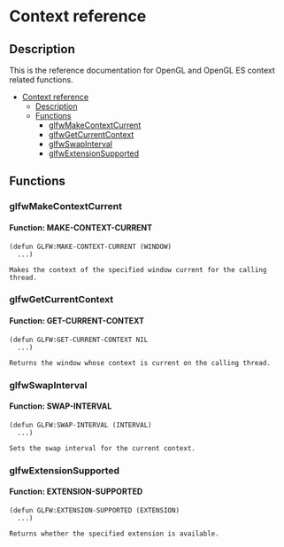 # Context reference

## Description

This is the reference documentation for OpenGL and OpenGL ES context related functions.

* [Context reference](/docs/api/context.md#context-reference)
  * [Description](/docs/api/context.md#description)
  * [Functions](/docs/api/context.md#functions)
    * [glfwMakeContextCurrent](/docs/api/context.md#glfwmakecontextcurrent)
    * [glfwGetCurrentContext](/docs/api/context.md#glfwgetcurrentcontext)
    * [glfwSwapInterval](/docs/api/context.md#glfwswapinterval)
    * [glfwExtensionSupported](/docs/api/context.md#glfwextensionsupported)

## Functions

### glfwMakeContextCurrent

#### Function: MAKE-CONTEXT-CURRENT

```Lisp
(defun GLFW:MAKE-CONTEXT-CURRENT (WINDOW)
  ...)
```

````
Makes the context of the specified window current for the calling thread.
````

### glfwGetCurrentContext

#### Function: GET-CURRENT-CONTEXT

```Lisp
(defun GLFW:GET-CURRENT-CONTEXT NIL
  ...)
```

````
Returns the window whose context is current on the calling thread.
````

### glfwSwapInterval

#### Function: SWAP-INTERVAL

```Lisp
(defun GLFW:SWAP-INTERVAL (INTERVAL)
  ...)
```

````
Sets the swap interval for the current context.
````

### glfwExtensionSupported

#### Function: EXTENSION-SUPPORTED

```Lisp
(defun GLFW:EXTENSION-SUPPORTED (EXTENSION)
  ...)
```

````
Returns whether the specified extension is available.
````

